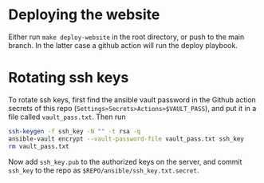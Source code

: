 # Deploying the website
Either run `make deploy-website` in the root directory, or push to the main branch. In the latter case a github action will run the deploy playbook.

# Rotating ssh keys
To rotate ssh keys, first find the ansible vault password in the Github action secrets of this repo (`Settings>Secrets>Actions>$VAULT_PASS`), and put it in a file called `vault_pass.txt`. Then run
```bash
ssh-keygen -f ssh_key -N "" -t rsa -q
ansible-vault encrypt --vault-password-file vault_pass.txt ssh_key
rm vault_pass.txt
```
Now add `ssh_key.pub` to the authorized keys on the server, and commit `ssh_key` to the repo as `$REPO/ansible/ssh_key.txt.secret`.

